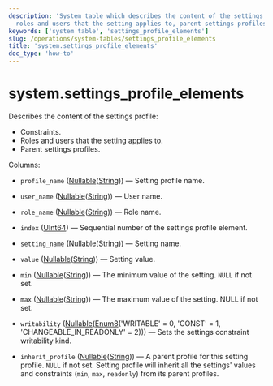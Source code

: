 ```yaml
---
description: 'System table which describes the content of the settings profile: constraints,
  roles and users that the setting applies to, parent settings profiles.'
keywords: ['system table', 'settings_profile_elements']
slug: /operations/system-tables/settings_profile_elements
title: 'system.settings_profile_elements'
doc_type: 'how-to'
---
```


# system.settings_profile_elements

Describes the content of the settings profile:

- Сonstraints.
- Roles and users that the setting applies to.
- Parent settings profiles.

Columns:
- `profile_name` ([Nullable](../../sql-reference/data-types/nullable.md)([String](../../sql-reference/data-types/string.md))) — Setting profile name.

- `user_name` ([Nullable](../../sql-reference/data-types/nullable.md)([String](../../sql-reference/data-types/string.md))) — User name.

- `role_name` ([Nullable](../../sql-reference/data-types/nullable.md)([String](../../sql-reference/data-types/string.md))) — Role name.

- `index` ([UInt64](../../sql-reference/data-types/int-uint.md)) — Sequential number of the settings profile element.

- `setting_name` ([Nullable](../../sql-reference/data-types/nullable.md)([String](../../sql-reference/data-types/string.md))) — Setting name.

- `value` ([Nullable](../../sql-reference/data-types/nullable.md)([String](../../sql-reference/data-types/string.md))) — Setting value.

- `min` ([Nullable](../../sql-reference/data-types/nullable.md)([String](../../sql-reference/data-types/string.md))) — The minimum value of the setting. `NULL` if not set.

- `max` ([Nullable](../../sql-reference/data-types/nullable.md)([String](../../sql-reference/data-types/string.md))) — The maximum value of the setting. NULL if not set.

- `writability` ([Nullable](../../sql-reference/data-types/nullable.md)([Enum8](../../sql-reference/data-types/enum.md)('WRITABLE' = 0, 'CONST' = 1, 'CHANGEABLE_IN_READONLY' = 2))) — Sets the settings constraint writability kind.

- `inherit_profile` ([Nullable](../../sql-reference/data-types/nullable.md)([String](../../sql-reference/data-types/string.md))) — A parent profile for this setting profile. `NULL` if not set. Setting profile will inherit all the settings' values and constraints (`min`, `max`, `readonly`) from its parent profiles.
